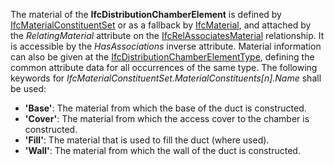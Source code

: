 The material of the **IfcDistributionChamberElement** is defined by [IfcMaterialConstituentSet](../../ifcmaterialresource/lexical/ifcmaterialconstituentset.htm) or as a fallback by [IfcMaterial](../../ifcmaterialresource/lexical/ifcmaterial.htm), and attached by the _RelatingMaterial_ attribute on the [IfcRelAssociatesMaterial](../../ifcproductextension/lexical/ifcrelassociatesmaterial.htm) relationship. It is accessible by the _HasAssociations_ inverse attribute. Material information can also be given at the [IfcDistributionChamberElementType](../../ifcsharedbldgserviceelements/lexical/ifcdistributionchamberelementtype.htm), defining the common attribute data for all occurrences of the same type. The following keywords for _IfcMaterialConstituentSet.MaterialConstituents[n].Name_ shall be used:

* **'Base'**: The material from which the base of the duct is constructed.
* **'Cover'**: The material from which the access cover to the chamber is constructed.
* **'Fill'**: The material that is used to fill the duct (where used).
* **'Wall'**: The material from which the wall of the duct is constructed.